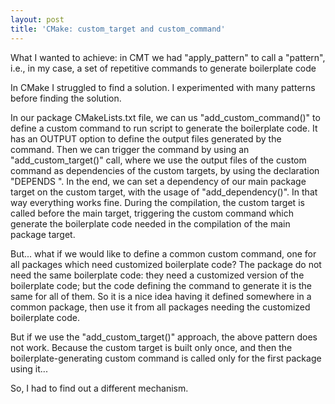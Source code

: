 ```yaml
---
layout: post
title: 'CMake: custom_target and custom_command'
---
```



What I wanted to achieve: in CMT we had "apply_pattern" to call a "pattern", i.e., in my case, a set of repetitive commands to generate boilerplate code

In CMake I struggled to find a solution. I experimented with many patterns before finding the solution.

In our package CMakeLists.txt file, we can us "add_custom_command()" to define a custom command to run  script to generate the boilerplate code. It has an OUTPUT option to define the output files generated by the command. Then we can trigger the command by using an "add_custom_target()" call, where we use the output files of the custom command as dependencies of the custom targets, by using the declaration "DEPENDS <output files>".
In the end, we can set a dependency of our main package target on the custom target, with the usage of "add_dependency()".
In that way everything works fine. During the compilation, the custom target is called before the main target, triggering the custom command which generate the boilerplate code needed in the compilation of the main package target.

But... what if we would like to define a common custom command, one for all packages which need customized boilerplate code? The package do not need the same boilerplate code: they need a customized version of the boilerplate code; but the code defining the command to generate it is the same for all of them. So it is a nice idea having it defined somewhere in a common package, then use it from all packages needing the customized boilerplate code.

But if we use the "add_custom_target()" approach, the above pattern does not work. Because the custom target is built only once, and then the boilerplate-generating custom command is called only for the first package using it...

So, I had to find out a different mechanism.

